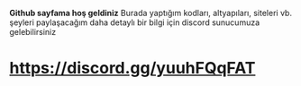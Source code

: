 **Github sayfama hoş geldiniz**
Burada yaptığım kodları, altyapıları, siteleri vb. şeyleri paylaşacağım
daha detaylı bir bilgi için discord sunucumuza gelebilirsiniz
# https://discord.gg/yuuhFQqFAT
